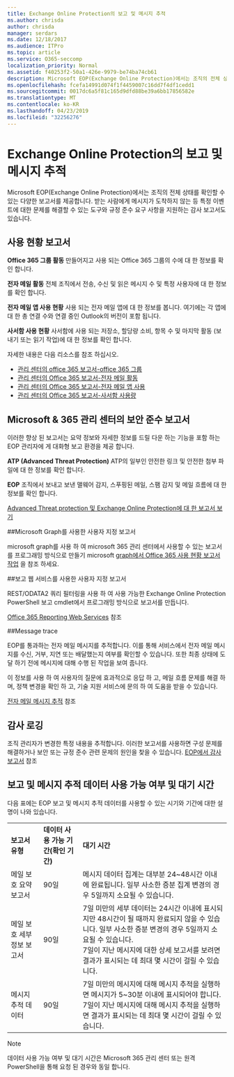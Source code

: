```yaml
---
title: Exchange Online Protection의 보고 및 메시지 추적
ms.author: chrisda
author: chrisda
manager: serdars
ms.date: 12/18/2017
ms.audience: ITPro
ms.topic: article
ms.service: O365-seccomp
localization_priority: Normal
ms.assetid: f40253f2-50a1-426e-9979-be74ba74cb61
description: Microsoft EOP(Exchange Online Protection)에서는 조직의 전체 상태를 확인할 수 있는 다양한 보고서를 제공합니다. 받는 사람에게 메시지가 도착하지 않는 등 특정 이벤트에 대한 문제를 해결할 수 있는 도구와 규정 준수 요구 사항을 지원하는 감사 보고서도 있습니다. 다음 표에서는 EOP 관리자가 사용할 수 있는 보고서 및 문제 해결 도구를 설명합니다.
ms.openlocfilehash: fcefa14991d074f1f4459007c16dd7f4df1cedd1
ms.sourcegitcommit: 0017dc6a5f81c165d9dfd88be39a6bb17856582e
ms.translationtype: MT
ms.contentlocale: ko-KR
ms.lasthandoff: 04/23/2019
ms.locfileid: "32256276"
---
```

# <a name="reporting-and-message-trace-in-exchange-online-protection"></a>Exchange Online Protection의 보고 및 메시지 추적

Microsoft EOP(Exchange Online Protection)에서는 조직의 전체 상태를 확인할 수 있는 다양한 보고서를 제공합니다. 받는 사람에게 메시지가 도착하지 않는 등 특정 이벤트에 대한 문제를 해결할 수 있는 도구와 규정 준수 요구 사항을 지원하는 감사 보고서도 있습니다. 

## <a name="usage-reports"></a>사용 현황 보고서

**Office 365 그룹 활동** 만들어지고 사용 되는 Office 365 그룹의 수에 대 한 정보를 확인 합니다.  

**전자 메일 활동** 전체 조직에서 전송, 수신 및 읽은 메시지 수 및 특정 사용자에 대 한 정보를 확인 합니다.  

**전자 메일 앱 사용 현황** 사용 되는 전자 메일 앱에 대 한 정보를 봅니다. 여기에는 각 앱에 대 한 총 연결 수와 연결 중인 Outlook의 버전이 포함 됩니다.  

**사서함 사용 현황** 사서함에 사용 되는 저장소, 할당량 소비, 항목 수 및 마지막 활동 (보내기 또는 읽기 작업)에 대 한 정보를 확인 합니다.

자세한 내용은 다음 리소스를 참조 하십시오.

- [관리 센터의 office 365 보고서-office 365 그룹](https://go.microsoft.com/fwlink/p/?linkid=861610) 
- [관리 센터의 Office 365 보고서-전자 메일 활동](https://go.microsoft.com/fwlink/p/?linkid=859706) 
- [관리 센터의 Office 365 보고서-전자 메일 앱 사용](https://go.microsoft.com/fwlink/p/?linkid=859707)
- [관리 센터의 Office 365 보고서-사서함 사용량](https://go.microsoft.com/fwlink/p/?linkid=859708)

## <a name="security-amp-compliance-reports-in-the-microsoft-365-admin-center"></a>Microsoft &amp; 365 관리 센터의 보안 준수 보고서

이러한 향상 된 보고서는 요약 정보와 자세한 정보를 드릴 다운 하는 기능을 포함 하는 EOP 관리자에 게 대화형 보고 환경을 제공 합니다.  

**ATP (Advanced Threat Protection)** ATP의 일부인 안전한 링크 및 안전한 첨부 파일에 대 한 정보를 확인 합니다.  

**EOP** 조직에서 보내고 보낸 맬웨어 감지, 스푸핑된 메일, 스팸 감지 및 메일 흐름에 대 한 정보를 확인 합니다.  

[Advanced Threat protection 및 Exchange Online Protection에 대 한 보고서 보기](https://go.microsoft.com/fwlink/p/?linkid=852409) 

##<a name="custom-reports-using-microsoft-graph"></a>Microsoft Graph를 사용한 사용자 지정 보고서

microsoft graph를 사용 하 여 microsoft 365 관리 센터에서 사용할 수 있는 보고서를 프로그래밍 방식으로 만들기 microsoft [graph에서 Office 365 사용 현황 보고서 작업](https://go.microsoft.com/fwlink/p/?linkid=865135) 을 참조 하세요. 

##<a name="custom-reports-using-reporting-web-services"></a>보고 웹 서비스를 사용한 사용자 지정 보고서

REST/ODATA2 쿼리 필터링을 사용 하 여 사용 가능한 Exchange Online Protection PowerShell 보고 cmdlet에서 프로그래밍 방식으로 보고서를 만듭니다.

[Office 365 Reporting Web Services](https://go.microsoft.com/fwlink/p/?LinkId=279926) 참조 

##<a name="message-trace"></a>Message trace

EOP를 통과하는 전자 메일 메시지를 추적합니다. 이를 통해 서비스에서 전자 메일 메시지를 수신, 거부, 지연 또는 배달했는지 여부를 확인할 수 있습니다. 또한 최종 상태에 도달 하기 전에 메시지에 대해 수행 된 작업을 보여 줍니다.  

이 정보를 사용 하 여 사용자의 질문에 효과적으로 응답 하 고, 메일 흐름 문제를 해결 하며, 정책 변경을 확인 하 고, 기술 지원 서비스에 문의 하 여 도움을 받을 수 있습니다.  

[전자 메일 메시지 추적](http://technet.microsoft.com/library/0c83cde6-5b09-4106-8587-c200cdc59094.aspx) 참조 

## <a name="audit-logging"></a>감사 로깅

조직 관리자가 변경한 특정 내용을 추적합니다. 이러한 보고서를 사용하면 구성 문제를 해결하거나 보안 또는 규정 준수 관련 문제의 원인을 찾을 수 있습니다.  [EOP에서 감사 보고서](auditing-reports-in-eop.md) 참조 


## <a name="reporting-and-message-trace-data-availability-and-latency"></a>보고 및 메시지 추적 데이터 사용 가능 여부 및 대기 시간

다음 표에는 EOP 보고 및 메시지 추적 데이터를 사용할 수 있는 시기와 기간에 대한 설명이 나와 있습니다.
  
||||
|:-----|:-----|:-----|
|**보고서 유형** <br/> |**데이터 사용 가능 기간(확인 기간)** <br/> |**대기 시간** <br/> |
|메일 보호 요약 보고서  <br/> |90일  <br/> |메시지 데이터 집계는 대부분 24~48시간 이내에 완료됩니다. 일부 사소한 증분 집계 변경의 경우 5일까지 소요될 수 있습니다.  <br/> |
|메일 보호 세부 정보 보고서  <br/> |90일  <br/> |7일 미만의 세부 데이터는 24시간 이내에 표시되지만 48시간이 될 때까지 완료되지 않을 수 있습니다. 일부 사소한 증분 변경의 경우 5일까지 소요될 수 있습니다.  <br/> 7일이 지난 메시지에 대한 상세 보고서를 보려면 결과가 표시되는 데 최대 몇 시간이 걸릴 수 있습니다.  <br/> |
|메시지 추적 데이터  <br/> |90일  <br/> |7일 미만의 메시지에 대해 메시지 추적을 실행하면 메시지가 5~30분 이내에 표시되어야 합니다.  <br/> 7일이 지난 메시지에 대해 메시지 추적을 실행하면 결과가 표시되는 데 최대 몇 시간이 걸릴 수 있습니다.  <br/> |
   
> [!NOTE]
> 데이터 사용 가능 여부 및 대기 시간은 Microsoft 365 관리 센터 또는 원격 PowerShell을 통해 요청 된 경우와 동일 합니다. 
  

